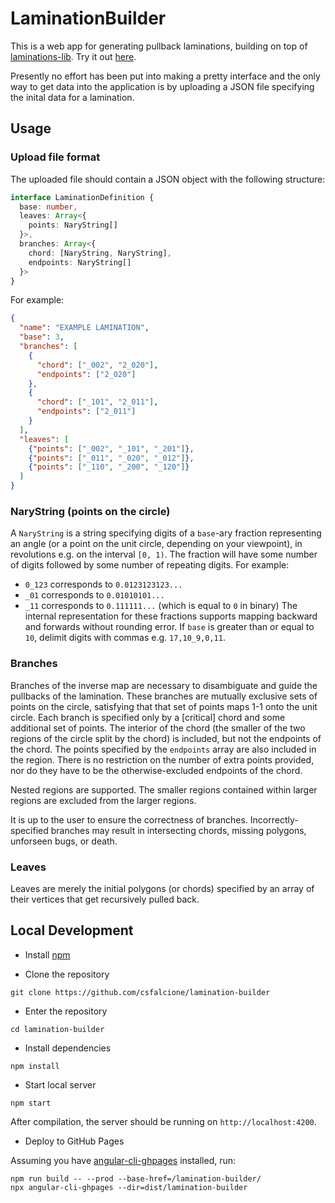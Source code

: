 # LaminationBuilder
This is a web app for generating pullback laminations, building on top of <a href="https://github.com/csfalcione/laminations-lib">laminations-lib</a>. Try it out <a href="https://csfalcione.github.io/lamination-builder">here</a>.

Presently no effort has been put into making a pretty interface and the only way to get data into the application is by uploading a JSON file specifying the inital data for a lamination.

## Usage

### Upload file format
The uploaded file should contain a JSON object with the following structure:
```typescript
interface LaminationDefinition {
  base: number,
  leaves: Array<{
    points: NaryString[]
  }>,
  branches: Array<{
    chord: [NaryString, NaryString],
    endpoints: NaryString[]
  }>
}
```

For example:
```json
{
  "name": "EXAMPLE LAMINATION",
  "base": 3,
  "branches": [
    {
      "chord": ["_002", "2_020"],
      "endpoints": ["2_020"]
    },
    {
      "chord": ["_101", "2_011"],
      "endpoints": ["2_011"]
    }
  ],
  "leaves": [
    {"points": ["_002", "_101", "_201"]},
    {"points": ["_011", "_020", "_012"]},
    {"points": ["_110", "_200", "_120"]}
  ]
}
```


### NaryString (points on the circle)
A `NaryString` is a string specifying digits of a `base`-ary fraction representing an angle (or a point on the unit circle, depending on your viewpoint), in revolutions e.g. on the interval `[0, 1)`. The fraction will have some number of digits followed by some number of repeating digits. For example:
- `0_123` corresponds to `0.0123123123...`
- `_01` corresponds to `0.01010101...`
- `_11` corresponds to `0.111111...` (which is equal to `0` in binary)
The internal representation for these fractions supports mapping backward and forwards without rounding error. If `base` is greater than or equal to `10`, delimit digits with commas e.g. `17,10_9,0,11`.

### Branches
Branches of the inverse map are necessary to disambiguate and guide the pullbacks of the lamination. These branches are mutually exclusive sets of points on the circle, satisfying that that set of points maps 1-1 onto the unit circle. Each branch is specified only by a [critical] chord and some additional set of points. The interior of the chord (the smaller of the two regions of the circle split by the chord) is included, but not the endpoints of the chord. The points specified by the `endpoints` array are also included in the region. There is no restriction on the number of extra points provided, nor do they have to be the otherwise-excluded endpoints of the chord.

Nested regions are supported. The smaller regions contained within larger regions are excluded from the larger regions.

It is up to the user to ensure the correctness of branches. Incorrectly-specified branches may result in intersecting chords, missing polygons, unforseen bugs, or death.

### Leaves
Leaves are merely the initial polygons (or chords) specified by an array of their vertices that get recursively pulled back.

## Local Development

- Install <a href="https://www.npmjs.com/get-npm">npm</a>

- Clone the repository
```
git clone https://github.com/csfalcione/lamination-builder
```

- Enter the repository
```
cd lamination-builder
```

- Install dependencies
```
npm install
```

- Start local server
```
npm start
```
After compilation, the server should be running on `http://localhost:4200`.

- Deploy to GitHub Pages

Assuming you have <a href="https://github.com/angular-schule/angular-cli-ghpages/blob/master/docs/README_standalone.md">angular-cli-ghpages</a> installed, run:
```
npm run build -- --prod --base-href=/lamination-builder/
npx angular-cli-ghpages --dir=dist/lamination-builder
```
